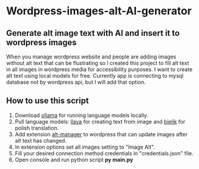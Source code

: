 # Wordpress-images-alt-AI-generator

## Generate alt image text with AI and insert it to wordpress images
When you manage wordpress website and people are adding images without alt text that can be flustrating so I created this project to fill alt text in all images in wordpress media for accessibility purposes. I want to create alt text using local models for free. Currently app is connecting to mysql database not by wordpress api, but I will add that option.

## How to use this script
1. Download [ollama](https://github.com/ollama/ollama/tree/main) for running language models locally.
2. Pull language models: [llava](https://ollama.com/library/llava) for creating text from image and [bielik](https://ollama.com/mwiewior/bielik) for polish translation.
3. Add extension [alt-manager](https://pl.wordpress.org/plugins/alt-manager/) to wordpress that can update images after alt text has changed.
4. In extension options set all images setting to "Image Alt".
5. Fill your desired connection method credentials in "credentials.json" file.
6. Open console and run python script **py main.py**
